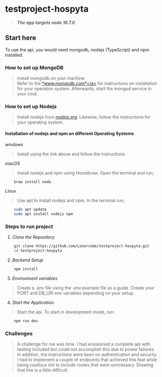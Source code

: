 # testproject-hospyta
>
> ***The app targets node 18.7.0***

## Start here

To use the api, you would need mongodb, nodejs (TypeScript) and npm installed.

### How to set up MongoDB
> Install mongodb on your machine.\
> Refer to the <a href="https://www.mongodb.com/docs/manual/installation">*www.mongodb.com*</a> for instructions on installation for your operation system.
>Afterwards, start the mongod service in your cmd.

### How to set up Nodejs
>Install nodejs from <a href="https://nodejs.org">*nodejs.org*</a>. Likewise, follow the instructions for your operating system.
>
#### Installation of nodejs and npm on different Operating Systems

*windows*
>Install using the link above and follow the instructions.

*macOS*
>Install nodejs and npm using Homebrew. Open the terminal and run;

```bash
    brew install node
```

*Linux*
>Use apt to install nodejs and npm. In the terminal run;

```bash
    sudo apt update
    sudo apt install nodejs npm
```

### Steps to run project

1. *Clone the Repository*

``` bash
    git clone https://github.com/Lonercode/testproject-hospyta.git
    cd testproject-hospyta
```

2. *Backend Setup*

```bash
    npm install
```

3. *Environment variables*

> Create a .env file using the .env.example file as a guide.
> Create your PORT and DB_URI env variables depending on your setup.


4. *Start the Application*

>Start the api. To start in development mode, run: 

```bash
    npm run dev
```

### Challenges
>A challenge for me was time. I had envisioned a complete api with testing included but could not accomplish this due to power failures. 
>In addition, the instructions were keen on authentication and security. I had to implement a couple of endpoints that achieved this feat while being cautious not to include routes that were unncessary. Drawing that line is a little difficult.